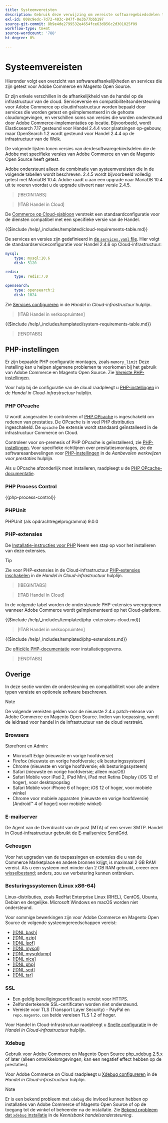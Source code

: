 ```yaml
---
title: Systeemvereisten
description: Gebruik deze verwijzing om vereiste softwaregebiedsdelen te identificeren die met Adobe Commerce en de versies van de Magento Open Source zijn getest.
exl-id: 008c9edc-7d72-403c-847f-0e3b77bbb197
source-git-commit: 8b9e4de2799532e4654fce63d856c2d301025f09
workflow-type: tm+mt
source-wordcount: '788'
ht-degree: 0%

---
```


# Systeemvereisten

Hieronder volgt een overzicht van softwareafhankelijkheden en services die zijn getest voor Adobe Commerce en Magento Open Source.

Er zijn enkele verschillen in de afhankelijkheid van de handel op de infrastructuur van de cloud. Serviceversie en compatibiliteitsondersteuning voor Adobe Commerce op cloudinfrastructuur worden bepaald door services die worden getest en geïmplementeerd in de gehoste cloudomgevingen, en verschillen soms van versies die worden ondersteund door Adobe Commerce-implementaties op locatie. Bijvoorbeeld, wordt Elasticsearch 7.17 gesteund voor Handel 2.4.4 voor plaatsingen op-gebouw, maar OpenSearch 1.2 wordt gesteund voor Handel 2.4.4 op de infrastructuur van de Wolk.

De volgende lijsten tonen versies van derdesoftwaregebiedsdelen die de Adobe met specifieke versies van Adobe Commerce en van de Magento Open Source heeft getest.

Adobe ondersteunt alleen de combinatie van systeemvereisten die in de volgende tabellen wordt beschreven. 2.4.5 wordt bijvoorbeeld volledig getest met MariaDB 10.4. Adobe raadt u aan een upgrade naar MariaDB 10.4 uit te voeren voordat u de upgrade uitvoert naar versie 2.4.5.

>[!BEGINTABS]

>[!TAB Handel in Cloud]

De [Commerce op Cloud-sjabloon](https://github.com/magento/magento-cloud) verstrekt een standaardconfiguratie voor de diensten compatibel met een specifieke versie van de Handel.

{{$include /help/_includes/templated/cloud-requirements-table.md}}

De services en versies zijn gedefinieerd in [de `services.yaml` file](https://github.com/magento/magento-cloud/blob/master/.magento/services.yaml). Hier volgt de standaardserviceconfiguratie voor Handel 2.4.6 op Cloud-infrastructuur:

```yaml
mysql:
    type: mysql:10.6
    disk: 5120

redis:
    type: redis:7.0

opensearch:
    type: opensearch:2
    disk: 1024
```

Zie [Services configureren](https://experienceleague.adobe.com/docs/commerce-cloud-service/user-guide/configure/service/services-yaml.html) in de _Handel in Cloud-infrastructuur_ hulplijn.

>[!TAB Handel in verkoopruimten]

{{$include /help/_includes/templated/system-requirements-table.md}}

>[!ENDTABS]

## PHP-instellingen

Er zijn bepaalde PHP configuratie montages, zoals `memory_limit` Deze instelling kan u helpen algemene problemen te voorkomen bij het gebruik van Adobe Commerce en Magento Open Source. Zie [Vereiste PHP-instellingen](prerequisites/php-settings.md).

Voor hulp bij de configuratie van de cloud raadpleegt u [PHP-instellingen](https://experienceleague.adobe.com/docs/commerce-cloud-service/user-guide/configure/app/php-settings.html) in de _Handel in Cloud-infrastructuur_ hulplijn.

### PHP OPcache

U wordt aangeraden te controleren of [PHP OPcache](https://www.php.net/manual/en/intro.opcache.php) is ingeschakeld om redenen van prestaties. De OPcache is in veel PHP distributies ingeschakeld. De `opcache` De extensie wordt standaard geïnstalleerd in de infrastructuur Commerce on Cloud.

Controleer voor on-premesis of PHP OPcache is geïnstalleerd, zie [PHP-instellingen](prerequisites/php-settings.md). Voor specifieke richtlijnen over prestatiesmontages, zie de softwareaanbevelingen voor [PHP-instellingen](https://experienceleague.adobe.com/docs/commerce-operations/performance-best-practices/software.html#php-settings) in de _Aanbevolen werkwijzen voor prestaties_ hulplijn.

Als u OPcache afzonderlijk moet installeren, raadpleegt u de [PHP OPcache-documentatie](https://www.php.net/manual/en/opcache.setup.php).

### PHP Process Control

{{php-process-control}}

### PHPUnit

PHPUnit (als opdrachtregelprogramma) 9.0.0

### PHP-extensies

De [Installatie-instructies voor PHP](prerequisites/php-settings.md) Neem een stap op voor het installeren van deze extensies.

>[!TIP]
>
>Zie voor PHP-extensies in de Cloud-infrastructuur [PHP-extensies inschakelen](https://experienceleague.adobe.com/docs/commerce-cloud-service/user-guide/configure/app/php-settings.html#enable-extensions) in de _Handel in Cloud-infrastructuur_ hulplijn.

>[!BEGINTABS]

>[!TAB Handel in Cloud]

In de volgende tabel worden de ondersteunde PHP-extensies weergegeven wanneer Adobe Commerce wordt geïmplementeerd op het Cloud-platform.

{{$include /help/_includes/templated/php-extensions-cloud.md}}

>[!TAB Handel in verkoopruimten]

{{$include /help/_includes/templated/php-extensions.md}}

Zie [officiële PHP-documentatie](https://www.php.net/manual/en/extensions.php) voor installatiegegevens.

>[!ENDTABS]

## Overige

In deze sectie worden de ondersteuning en compatibiliteit voor alle andere typen vereiste en optionele software beschreven.

>[!NOTE]
>
>De volgende vereisten gelden voor de nieuwste 2.4.x patch-release van Adobe Commerce en Magento Open Source. Indien van toepassing, wordt de leidraad voor handel in de infrastructuur van de cloud verstrekt.

### Browsers

Storefront en Admin:

- Microsoft Edge (nieuwste en vorige hoofdversie)
- Firefox (nieuwste en vorige hoofdversie; elk besturingssysteem)
- Chrome (nieuwste en vorige hoofdversie; elk besturingssysteem)
- Safari (nieuwste en vorige hoofdversie; alleen macOS)
- Safari Mobile voor iPad 2, iPad Mini, iPad met Retina Display (iOS 12 of hoger), voor desktopopslag
- Safari Mobile voor iPhone 6 of hoger; iOS 12 of hoger, voor mobiele winkel
- Chrome voor mobiele apparaten (nieuwste en vorige hoofdversie) [Android™ 4 of hoger] voor mobiele winkel)

### E-mailserver

De Agent van de Overdracht van de post (MTA) of een server SMTP. Handel in Cloud-infrastructuur gebruikt de [E-mailservice SendGrid](https://experienceleague.adobe.com/docs/commerce-cloud-service/user-guide/project/sendgrid.html).

### Geheugen

Voor het upgraden van de toepassingen en extensies die u van de Commerce Marketplace en andere bronnen krijgt, is maximaal 2 GB RAM vereist. Als u een systeem met minder dan 2 GB RAM gebruikt, creeer een [wisselbestand](https://support.magento.com/hc/en-us/articles/360032980432); anders, zou uw verbetering kunnen ontbreken.

### Besturingssystemen (Linux x86-64)

Linux-distributies, zoals RedHat Enterprise Linux (RHEL), CentOS, Ubuntu, Debian en dergelijke. Microsoft Windows en macOS worden niet ondersteund.

Voor sommige bewerkingen zijn voor Adobe Commerce en Magento Open Source de volgende systeemgereedschappen vereist:

- [[!DNL bash]](https://www.gnu.org/software/bash/)
- [[!DNL gzip]](https://www.gzip.org/)
- [[!DNL lsof]](https://linux.die.net/man/8/lsof)
- [[!DNL mysql]](https://www.mysql.com/)
- [[!DNL mysqldump]](https://dev.mysql.com/doc/refman/8.0/en/mysqldump.html)
- [[!DNL nice]](https://linux.die.net/man/1/nice)
- [[!DNL php]](https://www.php.net/)
- [[!DNL sed]](https://www.gnu.org/software/sed/manual/sed.html)
- [[!DNL tar]](https://linux.die.net/man/1/tar)

### SSL

- Een geldig beveiligingscertificaat is vereist voor HTTPS.
- Zelfondertekende SSL-certificaten worden niet ondersteund.
- Vereiste voor TLS (Transport Layer Security) - PayPal en `repo.magento.com` beide vereisen TLS 1.2 of hoger.

Voor Handel in Cloud-infrastructuur raadpleegt u [Snelle configuratie](https://experienceleague.adobe.com/docs/commerce-cloud-service/user-guide/cdn/setup-fastly/fastly-configuration.html) in de _Handel in Cloud-infrastructuur_ hulplijn.

### Xdebug

Gebruik voor Adobe Commerce en Magento Open Source [php_xdebug 2.5.x](https://xdebug.org/download) of later (alleen ontwikkelomgevingen; kan een negatief effect hebben op de prestaties).

Voor Adobe Commerce on Cloud raadpleegt u [Xdebug configureren](https://experienceleague.adobe.com/docs/commerce-cloud-service/user-guide/develop/test/debug.html) in de _Handel in Cloud-infrastructuur_ hulplijn.

>[!NOTE]
>
>Er is een bekend probleem met `xdebug` die invloed kunnen hebben op installaties van Adobe Commerce of Magento Open Source of op de toegang tot de winkel of beheerder na de installatie. Zie [Bekend probleem dat `xdebug` installatie](https://experienceleague.adobe.com/docs/commerce-knowledge-base/kb/troubleshooting/miscellaneous/known-issues-that-affect-installation.html) in de _Kennisbank handelsondersteuning_.
